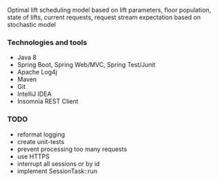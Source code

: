 Optimal lift scheduling model based on lift parameters, floor population, state of lifts, 
current requests, request stream expectation based on stochastic model

### Technologies and tools
* Java 8
* Spring Boot, Spring Web/MVC, Spring Test/Junit
* Apache Log4j
* Maven
* Git
* IntelliJ IDEA
* Insomnia REST Client

### TODO
* reformat logging
* create unit-tests
* prevent processing too many requests
* use HTTPS
* interrupt all sessions or by id
* implement SessionTask::run